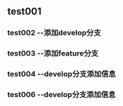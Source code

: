 ##  test001

###  test002 --添加develop分支

###  test003 --添加feature分支

###  test004 --develop分支添加信息

###  test006 --develop分支添加信息
